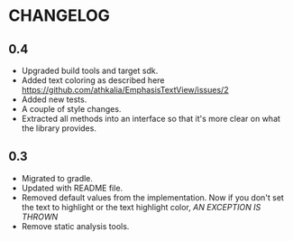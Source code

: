 # CHANGELOG

## 0.4 

* Upgraded build tools and target sdk.
* Added text coloring as described here https://github.com/athkalia/EmphasisTextView/issues/2
* Added new tests.
* A couple of style changes.
* Extracted all methods into an interface so that it's more clear on what the library provides.

## 0.3

* Migrated to gradle.
* Updated with README file.
* Removed default values from the implementation. Now if you don't set the text to highlight or the text highlight color, *AN EXCEPTION IS THROWN*
* Remove static analysis tools.
